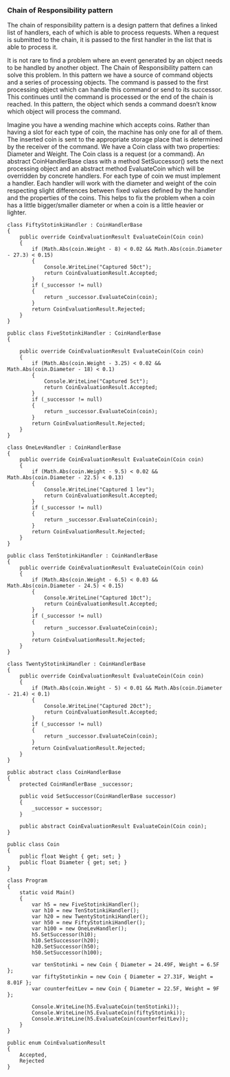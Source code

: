 ### Chain of Responsibility pattern

The chain of responsibility pattern is a design pattern that defines a linked list of handlers, each of which is able to 
process requests. When a request is submitted to the chain, it is passed to the first handler in the list that is able to 
process it.

It is not rare to find a problem where an event generated by an object needs to be handled by another object. The Chain of 
Responsibility pattern can solve this problem. In this pattern we have a source of command objects and a series of processing
objects. The command is passed to the first processing object which can handle this command or send to its successor. This
continues until the command is processed or the end of the chain is reached. In this pattern, the object which sends a command
doesn’t know which object will process the command.

Imagine you have a wending machine which accepts coins. Rather than having a slot for each type of coin, the machine has only
one for all of them. The inserted coin is sent to the appropriate storage place that is determined by the receiver of the 
command. We have a Coin class with two properties: Diameter and Weight. The Coin class is a request (or a command). An 
abstract CoinHandlerBase class with a method SetSuccessor() sets the next processing object and an abstract method 
EvaluateCoin which will be overridden by concrete handlers. For each type of coin we must implement a handler. Each handler 
will work with the diameter and weight of the coin respecting slight differences between fixed values defined by the handler
and the properties of the coins. This helps to fix the problem when a coin has a little bigger/smaller diameter or when a coin
is a little heavier or lighter.

```
class FiftyStotinkiHandler : CoinHandlerBase
{
    public override CoinEvaluationResult EvaluateCoin(Coin coin)
    {
        if (Math.Abs(coin.Weight - 8) < 0.02 && Math.Abs(coin.Diameter - 27.3) < 0.15)
        {
            Console.WriteLine("Captured 50ct");
            return CoinEvaluationResult.Accepted;
        }
        if (_successor != null)
        {
            return _successor.EvaluateCoin(coin);
        }
        return CoinEvaluationResult.Rejected;
    }
}

public class FiveStotinkiHandler : CoinHandlerBase
{

    public override CoinEvaluationResult EvaluateCoin(Coin coin)
    {
        if (Math.Abs(coin.Weight - 3.25) < 0.02 && Math.Abs(coin.Diameter - 18) < 0.1)
        {
            Console.WriteLine("Captured 5ct");
            return CoinEvaluationResult.Accepted;
        }
        if (_successor != null)
        {
            return _successor.EvaluateCoin(coin);
        }
        return CoinEvaluationResult.Rejected;
    }
}

class OneLevHandler : CoinHandlerBase
{
    public override CoinEvaluationResult EvaluateCoin(Coin coin)
    {
        if (Math.Abs(coin.Weight - 9.5) < 0.02 && Math.Abs(coin.Diameter - 22.5) < 0.13)
        {
            Console.WriteLine("Captured 1 lev");
            return CoinEvaluationResult.Accepted;
        }
        if (_successor != null)
        {
            return _successor.EvaluateCoin(coin);
        }
        return CoinEvaluationResult.Rejected;
    }
}
 
public class TenStotinkiHandler : CoinHandlerBase
{
    public override CoinEvaluationResult EvaluateCoin(Coin coin)
    {
        if (Math.Abs(coin.Weight - 6.5) < 0.03 && Math.Abs(coin.Diameter - 24.5) < 0.15)
        {
            Console.WriteLine("Captured 10ct");
            return CoinEvaluationResult.Accepted;
        }
        if (_successor != null)
        {
            return _successor.EvaluateCoin(coin);
        }
        return CoinEvaluationResult.Rejected;
    }
}

class TwentyStotinkiHandler : CoinHandlerBase
{
    public override CoinEvaluationResult EvaluateCoin(Coin coin)
    {
        if (Math.Abs(coin.Weight - 5) < 0.01 && Math.Abs(coin.Diameter - 21.4) < 0.1)
        {
            Console.WriteLine("Captured 20ct");
            return CoinEvaluationResult.Accepted;
        }
        if (_successor != null)
        {
            return _successor.EvaluateCoin(coin);
        }
        return CoinEvaluationResult.Rejected;
    }
}
 
public abstract class CoinHandlerBase
{
    protected CoinHandlerBase _successor;

    public void SetSuccessor(CoinHandlerBase successor)
    {
        _successor = successor;
    }

    public abstract CoinEvaluationResult EvaluateCoin(Coin coin);
}

public class Coin
{
    public float Weight { get; set; }
    public float Diameter { get; set; }
}
 
class Program
{
    static void Main()
    {
        var h5 = new FiveStotinkiHandler();
        var h10 = new TenStotinkiHandler();
        var h20 = new TwentyStotinkiHandler();
        var h50 = new FiftyStotinkiHandler();
        var h100 = new OneLevHandler();
        h5.SetSuccessor(h10);
        h10.SetSuccessor(h20);
        h20.SetSuccessor(h50);
        h50.SetSuccessor(h100);

        var tenStotinki = new Coin { Diameter = 24.49F, Weight = 6.5F };
        var fiftyStotinkin = new Coin { Diameter = 27.31F, Weight = 8.01F };
        var counterfeitLev = new Coin { Diameter = 22.5F, Weight = 9F };

        Console.WriteLine(h5.EvaluateCoin(tenStotinki)); 
        Console.WriteLine(h5.EvaluateCoin(fiftyStotinki));
        Console.WriteLine(h5.EvaluateCoin(counterfeitLev));
    }
}

public enum CoinEvaluationResult
{
    Accepted,
    Rejected
}
```
